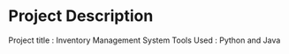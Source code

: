 Project Description
===================
Project title : Inventory Management System
Tools Used : Python and Java
